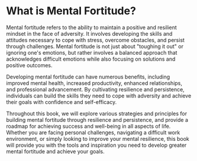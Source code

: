 What is Mental Fortitude?
=======================================

Mental fortitude refers to the ability to maintain a positive and resilient mindset in the face of adversity. It involves developing the skills and attitudes necessary to cope with stress, overcome obstacles, and persist through challenges. Mental fortitude is not just about "toughing it out" or ignoring one's emotions, but rather involves a balanced approach that acknowledges difficult emotions while also focusing on solutions and positive outcomes.

Developing mental fortitude can have numerous benefits, including improved mental health, increased productivity, enhanced relationships, and professional advancement. By cultivating resilience and persistence, individuals can build the skills they need to cope with adversity and achieve their goals with confidence and self-efficacy.

Throughout this book, we will explore various strategies and principles for building mental fortitude through resilience and persistence, and provide a roadmap for achieving success and well-being in all aspects of life. Whether you are facing personal challenges, navigating a difficult work environment, or simply looking to improve your mental resilience, this book will provide you with the tools and inspiration you need to develop greater mental fortitude and achieve your goals.
